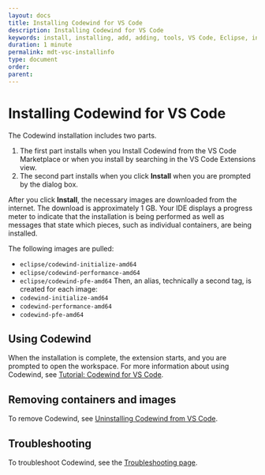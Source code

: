 ```yaml
---
layout: docs
title: Installing Codewind for VS Code
description: Installing Codewind for VS Code
keywords: install, installing, add, adding, tools, VS Code, Eclipse, installing Codewind for VS Code
duration: 1 minute
permalink: mdt-vsc-installinfo
type: document
order: 
parent: 
---
```


# Installing Codewind for VS Code

The Codewind installation includes two parts.
1. The first part installs when you Install Codewind from the VS Code Marketplace or when you install by searching in the VS Code Extensions view.
2. The second part installs when you click **Install** when you are prompted by the dialog box.

After you click **Install**, the necessary images are downloaded from the internet. The download is approximately 1 GB. Your IDE displays a progress meter to indicate that the installation is being performed as well as messages that state which pieces, such as individual containers, are being installed.

The following images are pulled:
- `eclipse/codewind-initialize-amd64`
- `eclipse/codewind-performance-amd64`
- `eclipse/codewind-pfe-amd64`
Then, an alias, technically a second tag, is created for each image:
- `codewind-initialize-amd64`
- `codewind-performance-amd64`
- `codewind-pfe-amd64`

## Using Codewind
When the installation is complete, the extension starts, and you are prompted to open the workspace. For more information about using Codewind, see [Tutorial: Codewind for VS Code](mdt-vsc-tutorial.html).

## Removing containers and images
To remove Codewind, see [Uninstalling Codewind from VS Code](mdt-vsc-uninstall.html).

## Troubleshooting
To troubleshoot Codewind, see the [Troubleshooting page](troubleshooting.html).